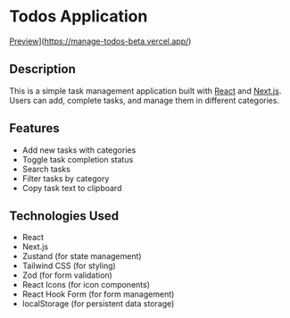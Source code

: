 # Todos Application

[Preview](https://manage-todos-beta.vercel.app/)](https://manage-todos-beta.vercel.app/)

## Description

This is a simple task management application built with [React](https://reactjs.org/) and [Next.js](https://nextjs.org/). Users can add, complete tasks, and manage them in different categories.

## Features

- Add new tasks with categories
- Toggle task completion status
- Search tasks
- Filter tasks by category
- Copy task text to clipboard

## Technologies Used

- React
- Next.js
- Zustand (for state management)
- Tailwind CSS (for styling)
- Zod (for form validation)
- React Icons (for icon components)
- React Hook Form (for form management)
- localStorage (for persistent data storage)
